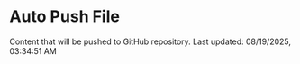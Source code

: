# Auto Push File

Content that will be pushed to GitHub repository.
Last updated: 08/19/2025, 03:34:51 AM